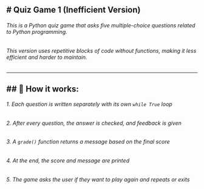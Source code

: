 ## \# Quiz Game 1 (Inefficient Version)





###### This is a Python quiz game that asks five multiple-choice questions related to Python programming.

###### This version uses repetitive blocks of code without functions, making it less efficient and harder to maintain.



---



## \## 📌 How it works:



###### 1\. Each question is written separately with its own `while True` loop



###### 2\. After every question, the answer is checked, and feedback is given



###### 3\. A `grade()` function returns a message based on the final score



###### 4\. At the end, the score and message are printed



###### 5\. The game asks the user if they want to play again and repeats or exits


